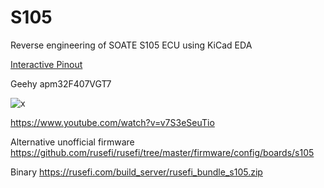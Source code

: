 # S105

Reverse engineering of SOATE S105 ECU using KiCad EDA

[Interactive Pinout](https://rusefi.com/docs/pinouts/s105/)

Geehy apm32F407VGT7

![x](S105-ECU.jpg)


https://www.youtube.com/watch?v=v7S3eSeuTio


Alternative unofficial firmware https://github.com/rusefi/rusefi/tree/master/firmware/config/boards/s105

Binary https://rusefi.com/build_server/rusefi_bundle_s105.zip

